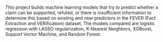 This project builds machine learning models that try to predict whether a claim can be supported, refuted, or there is insufficient information
to determine this based on existing and new predictors in the FEVER (Fact Extraction and VERification) dataset. The models compared are logistic regression
with LASSO regularization, K-Nearest Neighbors, XGBoost, Support Vector Machine, and Random Forest.
